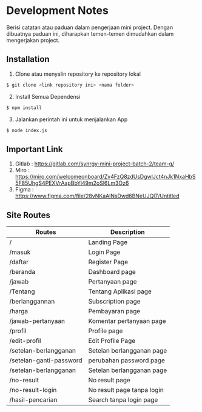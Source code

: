 # Development Notes #
Berisi catatan atau paduan dalam pengerjaan mini project. Dengan dibuatnya paduan ini, diharapkan temen-temen dimudahkan dalam mengerjakan project.


## Installation ##
1. Clone atau menyalin repository ke repository lokal
``` bash
$ git clone <link repository ini> <nama folder>
```
2. Install Semua Dependensi
``` bash
$ npm install
```
3. Jalankan perintah ini untuk menjalankan App
``` bash
$ node index.js
```

## Important Link ##
1. Gitlab : https://gitlab.com/synrgy-mini-project-batch-2/team-g/
2. Miro : https://miro.com/welcomeonboard/Zv4FzQ8zdUsDgwlJct4nJk1NxaHbS5F85UhgS4PEXVrAapBbYi49m2oSl6Lm3Oz6
3. Figma : https://www.figma.com/file/28vNKaAlNsDwd6BNeUJQl7/Untitled

## Site Routes ##
| Routes | Description | 
| ------ | ----------- | 
| / | Landing Page | 
| /masuk | Login Page | 
| /daftar | Register Page | 
| /beranda | Dashboard page | 
| /jawab | Pertanyaan page | 
| /Tentang | Tentang Aplikasi page | 
| /berlanggannan | Subscription page | 
| /harga | Pembayaran page | 
| /jawab-pertanyaan | Komentar pertanyaan page | 
| /profil | Profile page | 
| /edit-profil | Edit Profile Page | 
| /setelan-berlangganan | Setelan berlangganan page |
| /setelan-ganti-password | perubahan password page |
| /setelan-berlangganan | Setelan berlangganan page |
| /no-result | No result page |
| /no-result-login | No result page tanpa login |
| /hasil-pencarian | Search tanpa login page |
 
